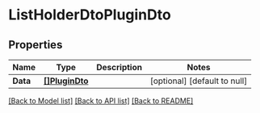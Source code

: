 # ListHolderDtoPluginDto

## Properties
Name | Type | Description | Notes
------------ | ------------- | ------------- | -------------
**Data** | [**[]PluginDto**](PluginDto.md) |  | [optional] [default to null]

[[Back to Model list]](../README.md#documentation-for-models) [[Back to API list]](../README.md#documentation-for-api-endpoints) [[Back to README]](../README.md)


